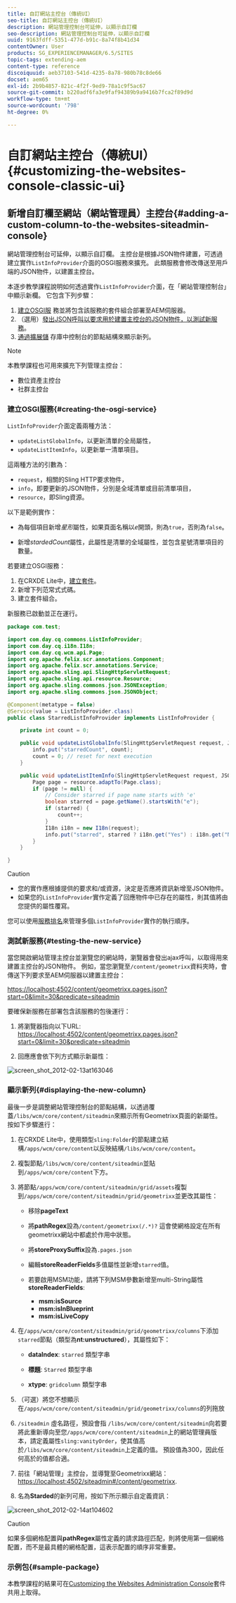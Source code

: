 ```yaml
---
title: 自訂網站主控台（傳統UI）
seo-title: 自訂網站主控台（傳統UI）
description: 網站管理控制台可延伸，以顯示自訂欄
seo-description: 網站管理控制台可延伸，以顯示自訂欄
uuid: 9163fdff-5351-477d-b91c-8a74f8b41d34
contentOwner: User
products: SG_EXPERIENCEMANAGER/6.5/SITES
topic-tags: extending-aem
content-type: reference
discoiquuid: aeb37103-541d-4235-8a78-980b78c8de66
docset: aem65
exl-id: 2b9b4857-821c-4f2f-9ed9-78a1c9f5ac67
source-git-commit: b220adf6fa3e9faf94389b9a9416b7fca2f89d9d
workflow-type: tm+mt
source-wordcount: '798'
ht-degree: 0%

---
```


# 自訂網站主控台（傳統UI）{#customizing-the-websites-console-classic-ui}

## 新增自訂欄至網站（網站管理員）主控台{#adding-a-custom-column-to-the-websites-siteadmin-console}

網站管理控制台可延伸，以顯示自訂欄。 主控台是根據JSON物件建置，可透過建立實作`ListInfoProvider`介面的OSGI服務來擴充。 此類服務會修改傳送至用戶端的JSON物件，以建置主控台。

本逐步教學課程說明如何透過實作`ListInfoProvider`介面，在「網站管理控制台」中顯示新欄。 它包含下列步驟：

1. [建立OSGI服](#creating-the-osgi-service) 務並將包含該服務的套件組合部署至AEM伺服器。
1. （選用）[發出JSON呼叫以要求用於建置主控台的JSON物件，以測試新服務](#testing-the-new-service)。
1. [通過擴展儲](#displaying-the-new-column) 存庫中控制台的節點結構來顯示新列。

>[!NOTE]
>
>本教學課程也可用來擴充下列管理主控台：
>
>* 數位資產主控台
>* 社群主控台

>



### 建立OSGI服務{#creating-the-osgi-service}

`ListInfoProvider`介面定義兩種方法：

* `updateListGlobalInfo`，以更新清單的全局屬性，
* `updateListItemInfo`，以更新單一清單項目。

這兩種方法的引數為：

* `request`，相關的Sling HTTP要求物件，
* `info`，即要更新的JSON物件，分別是全域清單或目前清單項目，
* `resource`，即Sling資源。

以下是範例實作：

* 為每個項目新增&#x200B;*星形*&#x200B;屬性，如果頁面名稱以&#x200B;*e*&#x200B;開頭，則為`true`，否則為`false`。

* 新增&#x200B;*stardedCount*&#x200B;屬性，此屬性是清單的全域屬性，並包含星號清單項目的數量。

若要建立OSGI服務：

1. 在CRXDE Lite中，[建立套件](/help/sites-developing/developing-with-crxde-lite.md#managing-a-bundle)。
1. 新增下列范常式式碼。
1. 建立套件組合。

新服務已啟動並正在運行。

```java
package com.test;

import com.day.cq.commons.ListInfoProvider;
import com.day.cq.i18n.I18n;
import com.day.cq.wcm.api.Page;
import org.apache.felix.scr.annotations.Component;
import org.apache.felix.scr.annotations.Service;
import org.apache.sling.api.SlingHttpServletRequest;
import org.apache.sling.api.resource.Resource;
import org.apache.sling.commons.json.JSONException;
import org.apache.sling.commons.json.JSONObject;

@Component(metatype = false)
@Service(value = ListInfoProvider.class)
public class StarredListInfoProvider implements ListInfoProvider {

    private int count = 0;

    public void updateListGlobalInfo(SlingHttpServletRequest request, JSONObject info, Resource resource) throws JSONException {
        info.put("starredCount", count);
        count = 0; // reset for next execution
    }

    public void updateListItemInfo(SlingHttpServletRequest request, JSONObject info, Resource resource) throws JSONException {
        Page page = resource.adaptTo(Page.class);
        if (page != null) {
            // Consider starred if page name starts with 'e'
            boolean starred = page.getName().startsWith("e");
            if (starred) {
                count++;
            }
            I18n i18n = new I18n(request);
            info.put("starred", starred ? i18n.get("Yes") : i18n.get("No"));
        }
    }

}
```

>[!CAUTION]
>
>* 您的實作應根據提供的要求和/或資源，決定是否應將資訊新增至JSON物件。
>* 如果您的`ListInfoProvider`實作定義了回應物件中已存在的屬性，則其值將由您提供的屬性覆寫。

>
>  
您可以使用[服務排名](https://www.osgi.org/javadoc/r2/org/osgi/framework/Constants.html#SERVICE_RANKING)來管理多個`ListInfoProvider`實作的執行順序。

### 測試新服務{#testing-the-new-service}

當您開啟網站管理主控台並瀏覽您的網站時，瀏覽器會發出ajax呼叫，以取得用來建置主控台的JSON物件。 例如，當您瀏覽至`/content/geometrixx`資料夾時，會傳送下列要求至AEM伺服器以建置主控台：

[https://localhost:4502/content/geometrixx.pages.json?start=0&amp;limit=30&amp;predicate=siteadmin](https://localhost:4502/content/geometrixx.pages.json?start=0&amp;limit=30&amp;predicate=siteadmin)

要確保新服務在部署包含該服務的包後運行：

1. 將瀏覽器指向以下URL:
   [https://localhost:4502/content/geometrixx.pages.json?start=0&amp;limit=30&amp;predicate=siteadmin](https://localhost:4502/content/geometrixx.pages.json?start=0&amp;limit=30&amp;predicate=siteadmin)

1. 回應應會依下列方式顯示新屬性：

![screen_shot_2012-02-13at163046](assets/screen_shot_2012-02-13at163046.png)

### 顯示新列{#displaying-the-new-column}

最後一步是調整網站管理控制台的節點結構，以透過覆蓋`/libs/wcm/core/content/siteadmin`來顯示所有Geometrixx頁面的新屬性。 按如下步驟進行：

1. 在CRXDE Lite中，使用類型`sling:Folder`的節點建立結構`/apps/wcm/core/content`以反映結構`/libs/wcm/core/content`。

1. 複製節點`/libs/wcm/core/content/siteadmin`並貼到`/apps/wcm/core/content`下方。

1. 將節點`/apps/wcm/core/content/siteadmin/grid/assets`複製到`/apps/wcm/core/content/siteadmin/grid/geometrixx`並更改其屬性：

   * 移除&#x200B;**pageText**

   * 將&#x200B;**pathRegex**&#x200B;設為`/content/geometrixx(/.*)?`
這會使網格設定在所有geometrixx網站中都處於作用中狀態。

   * 將&#x200B;**storeProxySuffix**&#x200B;設為`.pages.json`

   * 編輯&#x200B;**storeReaderFields**&#x200B;多值屬性並新增`starred`值。

   * 若要啟用MSM功能，請將下列MSM參數新增至multi-String屬性&#x200B;**storeReaderFields**:

      * **msm:isSource**
      * **msm:isInBlueprint**
      * **msm:isLiveCopy**

1. 在`/apps/wcm/core/content/siteadmin/grid/geometrixx/columns`下添加`starred`節點（類型為&#x200B;**nt:unstructured**），其屬性如下：

   * **dataIndex**: `starred` 類型字串

   * **標題**: `Starred` 類型字串

   * **xtype**: `gridcolumn` 類型字串

1. （可選）將您不想顯示在`/apps/wcm/core/content/siteadmin/grid/geometrixx/columns`的列拖放

1. `/siteadmin` 虛名路徑，預設會指 `/libs/wcm/core/content/siteadmin`向若要將此重新導向至您`/apps/wcm/core/content/siteadmin`上的網站管理員版本，請定義屬性`sling:vanityOrder`，使其值高於`/libs/wcm/core/content/siteadmin`上定義的值。 預設值為300，因此任何高於的值都合適。

1. 前往「網站管理」主控台，並導覽至Geometrixx網站：
   [https://localhost:4502/siteadmin#/content/geometrixx](https://localhost:4502/siteadmin#/content/geometrixx).

1. 名為&#x200B;**Starded**&#x200B;的新列可用，按如下所示顯示自定義資訊：

![screen_shot_2012-02-14at104602](assets/screen_shot_2012-02-14at104602.png)

>[!CAUTION]
>
>如果多個網格配置與&#x200B;**pathRegex**&#x200B;屬性定義的請求路徑匹配，則將使用第一個網格配置，而不是最具體的網格配置，這表示配置的順序非常重要。

### 示例包{#sample-package}

本教學課程的結果可在[Customizing the Websites Administration Console](https://localhost:4502/crx/packageshare/index.html/content/marketplace/marketplaceProxy.html?packagePath=/content/companies/public/adobe/packages/helper/customizing-siteadmin)套件共用上取得。
